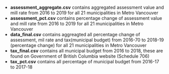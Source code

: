 - **assessment_aggregate.csv** contains aggregated assessment value and mill rate from 2016 to 2019 for all 21 municipalities in Metro Vancouver
- **assessment_pct.csv** contains percentage change of assessment value and mill rate from 2016 to 2019 for all 21 municipalities in Metro Vancouver
- **data_final.csv** contains aggreagted all percentage change of assessment, mil rate and tax(municipal budget) from 2016-70 to 2018-19 (percentage change) for all 21 municipalities in Metro Vancouver
- **tax_final.csv** contains all municipal budget from 2016 to 2018, these are found on Government of British Columbia website (Schedule 706)
- **tax_pct.csv** contains all percentage of municipal budget from 2016-17 to 2017-18
